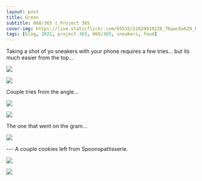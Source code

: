 ```yaml
---
layout: post
title: Green
subtitle: 068/365 | Project 365
cover-img: https://live.staticflickr.com/65535/51020919226_76aac0a629_h.jpg
tags: [blog, 2021, project 365, 068/365, sneakers, food]
---
```

<style>
  .intro-header.big-img {
    background-position:top }
</style>
Taking a shot of yo sneakers with your phone requires a few tries... but its much easier from the top...
<p class="post-img-wrap">
  <img src="https://live.staticflickr.com/65535/51020920001_55c70b20aa_h.jpg">
</p>
<p class="post-img-wrap">
  <img src="https://live.staticflickr.com/65535/51020184408_af71a7e1b8_h.jpg">
</p>
Couple tries from the angle...
<p class="post-img-wrap">
  <img src="https://live.staticflickr.com/65535/51021018492_921e99e16e_h.jpg">
</p>
<p class="post-img-wrap">
  <img src="https://live.staticflickr.com/65535/51020915751_a0b591c38a_h.jpg">
</p>
The one that went on the gram... 
<p class="post-img-wrap">
  <img src="https://live.staticflickr.com/65535/51020919756_d1d978a40f_h.jpg">
</p>
---
A couple cookies left from Spoonspattisserie.
<p class="post-img-wrap">
  <img src="https://live.staticflickr.com/65535/51014314453_0c0ab89f63_h.jpg">
</p>
<p class="post-img-wrap">
  <img src="https://live.staticflickr.com/65535/51021539742_08b91f2a1f_h.jpg">
</p>

